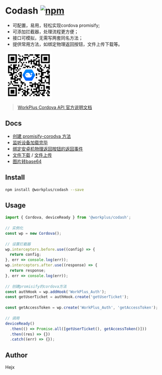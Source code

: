 # Codash <a href="https://www.npmjs.com/package/@workplus/codash"><img alt="npm" src="https://img.shields.io/npm/v/@workplus/codash.svg?style=flat-square"></a>

* 可配置，易用，轻松实现cordova promisify;
* 可添加拦截器，处理流程更方便；
* 接口可模拟，无需写两套同名方法；
* 提供常用方法，如绑定物理返回按钮，文件上传下载等。

<img src="https://github.com/WorkPlusFE/codash/blob/master/design/qr-code.png" width="150" height="150" alt="demo-link" />

> [WorkPlus Cordova API 官方说明文档](https://cordova-apidocs3.workplus.io/)

## Docs

* [创建 promisify-corodva 方法](https://github.com/WorkPlusFE/codash/blob/master/docs/core.md#cordova--constructor)
* [监听设备加载完毕](https://github.com/WorkPlusFE/codash/blob/master/docs/base.md#deviceready)
* [绑定安卓机物理返回按钮的返回事件](https://github.com/WorkPlusFE/codash/blob/master/docs/base.md#bindbackevent)
* [文件下载](https://github.com/WorkPlusFE/codash/blob/master/docs/base.md#filedownload) / [文件上传](https://github.com/WorkPlusFE/codash/blob/master/docs/file.md#fileupload)
* [图片转base64](https://github.com/WorkPlusFE/codash/blob/master/docs/file.md#tobase64)

## Install

```bash
npm install @workplus/codash --save 
```

## Usage

```js
import { Cordova, deviceReady } from '@workplus/codash';

// 实例化
const wp = new Cordova();

// 设置拦截器
wp.interceptors.before.use((config) => {
  return config;
}, err => console.log(err));
wp.interceptors.after.use((response) => {
  return response;
}, err => console.log(err));

// 创建promisify的cordova方法
const authHook = wp.addHook('WorkPlus_Auth');
const getUserTicket = authHook.create('getUserTicket');

const getAccessToken = wp.create('WorkPlus_Auth', 'getAccessToken');

// 调用
deviceReady()
  .then(() => Promise.all([getUserTicket(), getAccessToken()]))
  .then((res) => {})
  .catch((err) => {});

```

## Author

Hejx
